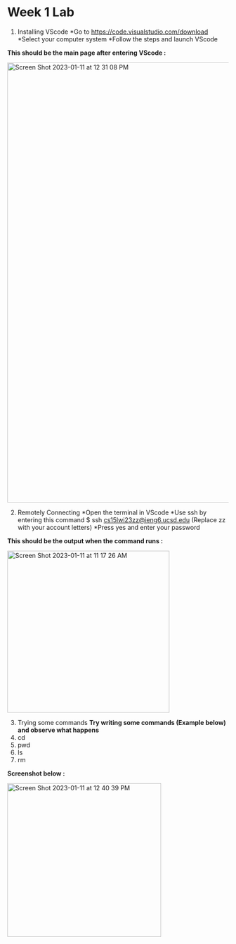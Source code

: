 # Week 1 Lab

1) Installing VScode
*Go to https://code.visualstudio.com/download
*Select your computer system
*Follow the steps and launch VScode

**This should be the main page after entering VScode :**

<img width="1003" alt="Screen Shot 2023-01-11 at 12 31 08 PM" src="https://user-images.githubusercontent.com/110417533/211911553-7a055386-c314-4c40-938d-045dd6ac9bbb.png">

2) Remotely Connecting
*Open the terminal in VScode 
*Use ssh by entering this command $ ssh cs15lwi23zz@ieng6.ucsd.edu (Replace zz with your account letters)
*Press yes and enter your password

**This should be the output when the command runs :**

<img width="369" alt="Screen Shot 2023-01-11 at 11 17 26 AM" src="https://user-images.githubusercontent.com/110417533/211912427-13b5d244-e905-4b04-9c28-a1df582c909d.png">

3) Trying some commands
**Try writing some commands (Example below) and observe what happens**
1) cd
2) pwd
3) ls
4) rm

**Screenshot below :**

<img width="350" alt="Screen Shot 2023-01-11 at 12 40 39 PM" src="https://user-images.githubusercontent.com/110417533/211913279-ce4355bb-73d4-4200-9660-9cb5dea96b0f.png">
